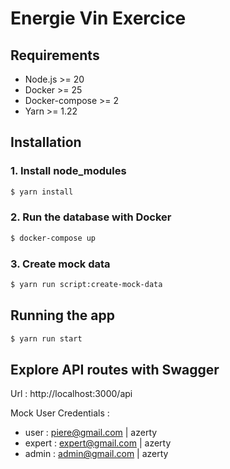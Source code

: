 # Energie Vin Exercice

## Requirements

- Node.js >= 20
- Docker >= 25
- Docker-compose >= 2
- Yarn >= 1.22

## Installation

### 1. Install node_modules
```bash
$ yarn install
```

### 2. Run the database with Docker
```bash
$ docker-compose up
```

### 3. Create mock data

```bash
$ yarn run script:create-mock-data
```

## Running the app

```bash
$ yarn run start
```

## Explore API routes with Swagger

Url : http://localhost:3000/api

Mock User Credentials  :

- user : piere@gmail.com | azerty
- expert : expert@gmail.com | azerty
- admin : admin@gmail.com | azerty

